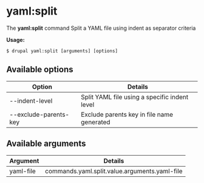 # yaml:split
The **yaml:split** command Split a YAML file using indent as separator criteria

**Usage:**
```
$ drupal yaml:split [arguments] [options] 
```

## Available options
Option | Details
-------|-------------
--indent-level | Split YAML file using a specific indent level
--exclude-parents-key | Exclude parents key in file name generated

## Available arguments
Argument | Details
---------|-------------
yaml-file | commands.yaml.split.value.arguments.yaml-file
